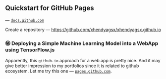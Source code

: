 ## Quickstart for GitHub Pages
&mdash; <code><a href="https://docs.github.com/en/pages/quickstart">docs.github.com</a></code>

Create a repository &mdash; https://github.com/xhendyagsx/xhendyagsx.github.io

### :secret: Deploying a Simple Machine Learning Model into a WebApp using TensorFlow.js

Apparently, this <code>github.io</code> approach for a web app is pretty nice. And it may give better impression to my portfolios since it is related to github ecosystem. Let me try this one &mdash; <code><a href="https://github.com/xhendyagsx/myTAKU/blob/main/github.io.md">pages.github.com</a></code>.
